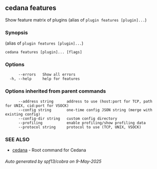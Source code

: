 ## cedana features

Show feature matrix of plugins (alias of `plugin features [plugin]...`)

### Synopsis

 (alias of `plugin features [plugin]...`)

```
cedana features [plugin]... [flags]
```

### Options

```
      --errors   Show all errors
  -h, --help     help for features
```

### Options inherited from parent commands

```
      --address string      address to use (host:port for TCP, path for UNIX, cid:port for VSOCK)
      --config string       one-time config JSON string (merge with existing config)
      --config-dir string   custom config directory
      --profiling           enable profiling/show profiling data
      --protocol string     protocol to use (TCP, UNIX, VSOCK)
```

### SEE ALSO

* [cedana](cedana.md)	 - Root command for Cedana

###### Auto generated by spf13/cobra on 9-May-2025
